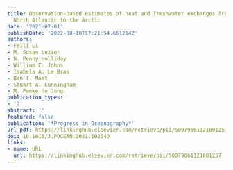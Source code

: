 ```yaml
---
title: Observation-based estimates of heat and freshwater exchanges from the subtropical
  North Atlantic to the Arctic
date: '2021-07-01'
publishDate: '2022-08-10T17:21:54.661214Z'
authors:
- Feili Li
- M. Susan Lozier
- N. Penny Holliday
- William E. Johns
- Isabela A. Le Bras
- Ben I. Moat
- Stuart A. Cunningham
- M. Femke de Jong
publication_types:
- '2'
abstract: ''
featured: false
publication: '*Progress in Oceanography*'
url_pdf: https://linkinghub.elsevier.com/retrieve/pii/S0079661121001257
doi: 10.1016/J.POCEAN.2021.102640
links:
- name: URL
  url: https://linkinghub.elsevier.com/retrieve/pii/S0079661121001257
---
```


